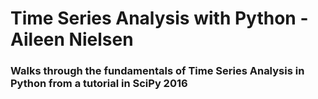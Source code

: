 # Time Series Analysis with Python - Aileen Nielsen
### Walks through the fundamentals of Time Series Analysis in Python from a tutorial in SciPy 2016 
